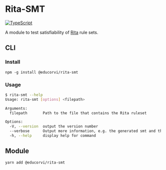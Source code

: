 # Rita-SMT
[![TypeScript](https://img.shields.io/badge/%3C%2F%3E-TypeScript-%230074c1.svg)](http://www.typescriptlang.org/)

A module to test satisfiability of [Rita](https://github.com/educorvi/rita) rule sets.
## CLI
### Install
`npm -g install @educorvi/rita-smt`
### Usage
```bash
$ rita-smt --help
Usage: rita-smt [options] <filepath>

Arguments:
  filepath       Path to the file that contains the Rita ruleset

Options:
  -V, --version  output the version number
  --verbose      Output more information, e.g. the generated smt and the output of the sat solver
  -h, --help     display help for command
```

## Module
`yarn add @educorvi/rita-smt`

